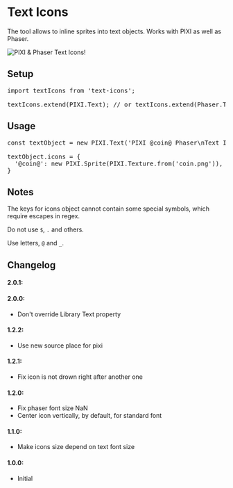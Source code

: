 # Text Icons

The tool allows to inline sprites into text objects. 
Works with PIXI as well as Phaser.

![PIXI & Phaser Text Icons!](https://repository-images.githubusercontent.com/211646503/9dc55980-e2c2-11e9-9d36-bd2480e18352)

## Setup
<pre>
import textIcons from 'text-icons';

textIcons.extend(PIXI.Text); // or textIcons.extend(Phaser.Text);
</pre>

## Usage
<pre>
const textObject = new PIXI.Text('PIXI @coin@ Phaser\nText Icons @coin@ !');

textObject.icons = {
  '@coin@': new PIXI.Sprite(PIXI.Texture.from('coin.png')),
}
</pre>

## Notes
The keys for icons object cannot contain some special symbols,
which require escapes in regex. 

Do not use `$`, `.` and others.

Use letters, `@` and `_`.

## Changelog

#### 2.0.1:

#### 2.0.0:
* Don't override Library Text property

#### 1.2.2:
* Use new source place for pixi

#### 1.2.1:
* Fix icon is not drown right after another one

#### 1.2.0:
* Fix phaser font size NaN
* Center icon vertically, by default, for standard font

#### 1.1.0:
* Make icons size depend on text font size

#### 1.0.0:
* Initial
